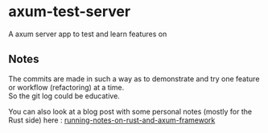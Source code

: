 # axum-test-server
A axum server app to test and learn features on

## Notes 

The commits are made in such a way as to demonstrate and try one feature or workflow (refactoring) at a time.  
So the git log could be educative.  

You can also look at a blog post with some personal notes (mostly for the Rust side) here : [running-notes-on-rust-and-axum-framework]

[running-notes-on-rust-and-axum-framework]: https://envs.net/~nain/aries-vcx-diaries/running-notes-on-rust-and-axum-framework-ft-tutorial-course-by-brooks-builds.html
